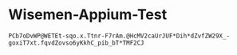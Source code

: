 # Wisemen-Appium-Test

`PCb7oDvWP@WETEt-sqo.x.Ttnr-F7rAm.@HcMV2caUrJUF*Dih*dZvfZW29X_-goxiT7xt.fqvdZovso6yKkhC_pib_bT*TMF2CJ`
